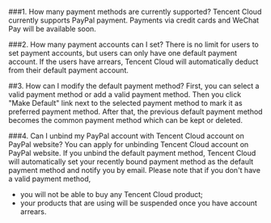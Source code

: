 ###1. How many payment methods are currently supported?
Tencent Cloud currently supports PayPal payment. Payments via credit cards and WeChat Pay will be available soon.

###2. How many payment accounts can I set?
There is no limit for users to set payment accounts, but users can only have one default payment account. If the users have arrears, Tencent Cloud will automatically deduct from their default payment account.

##3. How can I modify the default payment method?
First, you can select a valid payment method or add a valid payment method. Then you click "Make Default" link next to the selected payment method to mark it as preferred payment method. After that, the previous default payment method becomes the common payment method which can be kept or deleted.

###4. Can I unbind my PayPal account with Tencent Cloud account on PayPal website?
You can apply for unbinding Tencent Cloud account on PayPal website. If you unbind the default payment method, Tencent Cloud will automatically set your recently bound payment method as the default payment method and notify you by email.
Please note that if you don't have a valid payment method,
- you will not be able to buy any Tencent Cloud product;
- your products that are using will be suspended once you have account arrears.